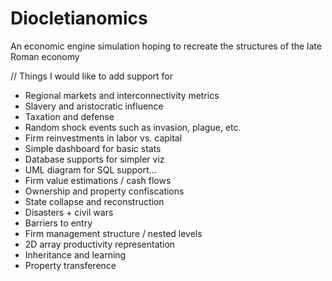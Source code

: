 # Diocletianomics
An economic engine simulation hoping to recreate the structures of the late Roman economy

// Things I would like to add support for
- Regional markets and interconnectivity metrics
- Slavery and aristocratic influence
- Taxation and defense
- Random shock events such as invasion, plague, etc.
- Firm reinvestments in labor vs. capital
- Simple dashboard for basic stats 
- Database supports for simpler viz
- UML diagram for SQL support...
- Firm value estimations / cash flows
- Ownership and property confiscations
- State collapse and reconstruction
- Disasters + civil wars
- Barriers to entry
- Firm management structure / nested levels
- 2D array productivity representation
- Inheritance and learning
- Property transference
